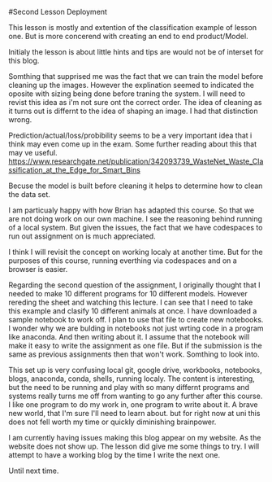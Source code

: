 #Second Lesson Deployment

This lesson is mostly and extention of the classification example of lesson one. But is more concerend with creating an end to end product/Model.

Initialy the lesson is about little hints and tips are would not be of interset for this blog.

Somthing that supprised me was the fact that we can train the model before cleaning up the images. However the explination seemed to indicated the oposite with sizing being done before traning the system. I will need to revist this idea as i'm not sure ont the correct order. The idea of cleaning as it turns out is differnt to the idea of shaping an image. I had that distinction wrong.

Prediction/actual/loss/probibility seems to be a very important idea that i think may even come up in the exam. Some further reading about this that may ve useful. https://www.researchgate.net/publication/342093739_WasteNet_Waste_Classification_at_the_Edge_for_Smart_Bins

Becuse the model is built before cleaning it helps to determine how to clean the data set.

I am particualy happy with how Brian has adapted this course. So that we are not doing work on our own machine. I see the reasoning behind running of a local system. But given the issues, the fact that we have codespaces to run out assignment on is much appreciated.

I think I will revisit the concept on working localy at another time. But for the purposes of this course, running everthing via codespaces and on a browser is easier.

Regarding the second question of the assignment, I originally thought that I needed to make 10 different programs for 10 different models. However rereding the sheet and watching this lecture. I can see that I need to take this example and clasify 10 different animals at once. I have downloaded a sample notebook to work off. I plan to use that file to create new notebooks. I wonder why we are bulding in notebooks not just wrting code in a program like anaconda. And then writing about it. I assume that the notebook will make it easy to write the assignment as one file. But if the submission is the same as previous assignments then that won't work. Somthing to look into.

This set up is very confusing local git, google drive, workbooks, notebooks, blogs, anaconda, conda, shells, running localy. The content is interesting, but the need to be running and play with so many differnt programs and systems really turns me off from wanting to go any further after this course. I like one program to do my work in, one program to write about it. A brave new world, that I'm sure I'll need to learn about. but for right now at uni this does not fell worth my time or quickly diminishing brainpower.

I am currently having issues making this blog appear on my website. As the website does not show up. The lesson did give me some things to try. I will attempt to have a working blog by the time I write the next one.

Until next time.

